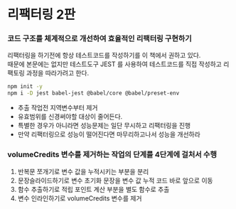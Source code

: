 # 리팩터링 2판
### 코드 구조를 체계적으로 개선하여 효율적인 리팩터링 구현하기

리팩터링을 하기전에 항상 테스트코드를 작성하기를 이 책에서 권하고 있다.  
때문에 본문에는 없지만 테스트도구 JEST 를 사용하여 테스트코드를 직접 작성하고 리팩토링 과정을 따라가려고 한다.
  
```bash
npm init -y
npm i -D jest babel-jest @babel/core @babel/preset-env
```


- 추출 작업전 지역변수부터 제거
- 유효범위를 신경써야할 대상이 줄어든다.
- 특별한 경우가 아니라면 성능문제는 일단 무시하고 리팩터링을 진행
- 만약 리팩터링으로 성능이 떨어진다면 마무리하고나서 성능을 개선하라

### volumeCredits 변수를 제거하는 작업의 단계를 4단계에 걸처서 수행
1. 반복문 쪼개기로 변수 값을 누적시키는 부분을 분리
2. 문장슬라이드하기로 변수 초기화 문장을 변수 값 누적 코드 바로 앞으로 이동
3. 함수 추출하기로 적립 포인트 계산 부분을 별도 함수로 추출
4. 변수 인라인하기로 volumeCredits 변수를 제거